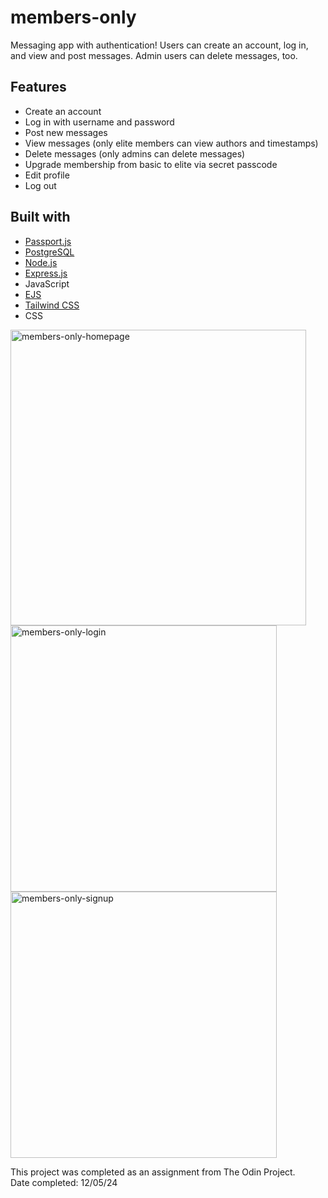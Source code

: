 # members-only

Messaging app with authentication! Users can create an account, log in, and view and post messages. Admin users can delete messages, too.

## Features

- Create an account
- Log in with username and password
- Post new messages
- View messages (only elite members can view authors and timestamps)
- Delete messages (only admins can delete messages)
- Upgrade membership from basic to elite via secret passcode
- Edit profile
- Log out

## Built with

- [Passport.js](https://www.passportjs.org/)
- [PostgreSQL](https://www.postgresql.org/)
- [Node.js](https://nodejs.org/en)
- [Express.js](https://expressjs.com/)
- JavaScript
- [EJS](https://ejs.co/)
- [Tailwind CSS](https://tailwindcss.com/)
- CSS

<img width="473" alt="members-only-homepage" src="https://github.com/user-attachments/assets/59f5f9cf-4572-4128-9faf-9ffcaa4e7da7">
<img width="426" alt="members-only-login" src="https://github.com/user-attachments/assets/21824202-63c9-44f1-9b28-b5ed3d63693f">
<img width="426" alt="members-only-signup" src="https://github.com/user-attachments/assets/7d19cefd-f7c5-49d8-aed3-ff324b34d7ae">

This project was completed as an assignment from The Odin Project.  
Date completed: 12/05/24
